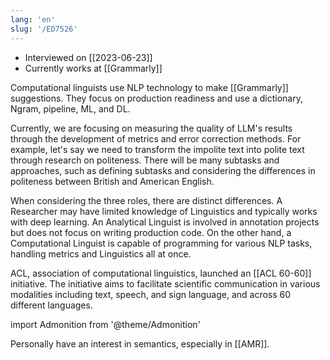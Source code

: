 ```yaml
---
lang: 'en'
slug: '/ED7526'
---
```


- Interviewed on [[2023-06-23]]
- Currently works at [[Grammarly]]

Computational linguists use NLP technology to make [[Grammarly]] suggestions. They focus on production readiness and use a dictionary, Ngram, pipeline, ML, and DL.

Currently, we are focusing on measuring the quality of LLM's results through the development of metrics and error correction methods. For example, let's say we need to transform the impolite text into polite text through research on politeness. There will be many subtasks and approaches, such as defining subtasks and considering the differences in politeness between British and American English.

When considering the three roles, there are distinct differences. A Researcher may have limited knowledge of Linguistics and typically works with deep learning. An Analytical Linguist is involved in annotation projects but does not focus on writing production code. On the other hand, a Computational Linguist is capable of programming for various NLP tasks, handling metrics and Linguistics all at once.

ACL, association of computational linguistics, launched an [[ACL 60-60]] initiative. The initiative aims to facilitate scientific communication in various modalities including text, speech, and sign language, and across 60 different languages.

import Admonition from '@theme/Admonition'

<Admonition type="info" title="I love my job because..." icon="💙">

Personally have an interest in semantics, especially in [[AMR]].

</Admonition>
